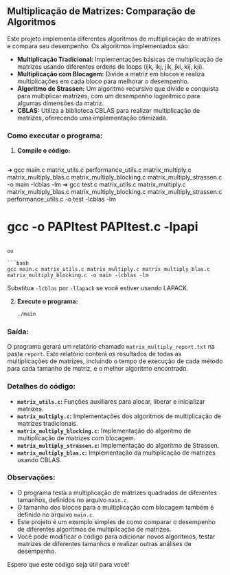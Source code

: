 ## Multiplicação de Matrizes: Comparação de Algoritmos

Este projeto implementa diferentes algoritmos de multiplicação de matrizes e compara seu desempenho. Os algoritmos implementados são:

* **Multiplicação Tradicional:** Implementações básicas de multiplicação de matrizes usando diferentes ordens de loops (ijk, ikj, jik, jki, kij, kji).
* **Multiplicação com Blocagem:** Divide a matriz em blocos e realiza multiplicações em cada bloco para melhorar o desempenho.
* **Algoritmo de Strassen:** Um algoritmo recursivo que divide e conquista para multiplicar matrizes, com um desempenho logarítmico para algumas dimensões da matriz.
* **CBLAS:**  Utiliza a biblioteca CBLAS para realizar multiplicação de matrizes, oferecendo uma implementação otimizada.

### Como executar o programa:

1. **Compile o código:**
   ```bash
➜  gcc main.c matrix_utils.c performance_utils.c matrix_multiply.c matrix_multiply_blas.c matrix_multiply_blocking.c matrix_multiply_strassen.c -o main -lcblas -lm
➜  gcc test.c matrix_utils.c matrix_multiply.c matrix_multiply_blas.c matrix_multiply_blocking.c matrix_multiply_strassen.c performance_utils.c -o test -lcblas -lm

# gcc -o PAPItest PAPItest.c -lpapi    
   ```
   
   ou 
   
   ```bash
   gcc main.c matrix_utils.c matrix_multiply.c matrix_multiply_blas.c matrix_multiply_blocking.c -o main -lcblas -lm
   ```
   
   Substitua `-lcblas` por `-llapack` se você estiver usando LAPACK. 
   
2. **Execute o programa:**
   ```bash
   ./main
   ```

### Saída:

O programa gerará um relatório chamado `matrix_multiply_report.txt` na pasta `report`. Este relatório conterá os resultados de todas as multiplicações de matrizes, incluindo o tempo de execução de cada método para cada tamanho de matriz, e o melhor algoritmo encontrado. 

### Detalhes do código:

* **`matrix_utils.c`:**  Funções auxiliares para alocar, liberar e inicializar matrizes.
* **`matrix_multiply.c`:** Implementações dos algoritmos de multiplicação de matrizes tradicionais.
* **`matrix_multiply_blocking.c`:** Implementação do algoritmo de multiplicação de matrizes com blocagem.
* **`matrix_multiply_strassen.c`:** Implementação do algoritmo de Strassen.
* **`matrix_multiply_blas.c`:** Implementação da multiplicação de matrizes usando CBLAS.

### Observações:

* O programa testa a multiplicação de matrizes quadradas de diferentes tamanhos, definidos no arquivo `main.c`. 
* O tamanho dos blocos para a multiplicação com blocagem também é definido no arquivo `main.c`. 
* Este projeto é um exemplo simples de como comparar o desempenho de diferentes algoritmos de multiplicação de matrizes. 
* Você pode modificar o código para adicionar novos algoritmos, testar matrizes de diferentes tamanhos e realizar outras análises de desempenho.

Espero que este código seja útil para você!
